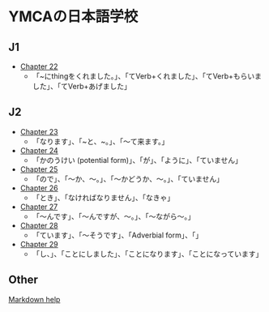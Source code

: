 # YMCAの日本語学校

## J1

- [Chapter 22](https://codywahl.github.io/JapaneseLanguageSchoolNotes/pages/22)
  - 「~にthingをくれました。」、「てVerb+くれました」、「てVerb+もらいました」、「てVerb+あげました」

## J2

- [Chapter 23](https://codywahl.github.io/JapaneseLanguageSchoolNotes/pages/23)
  - 「なります」、「~と、~。」、「～て来ます。」
- [Chapter 24](https://codywahl.github.io/JapaneseLanguageSchoolNotes/pages/24)
  - 「かのうけい (potential form)」、「が」、「ように」、「ていません」
- [Chapter 25](https://codywahl.github.io/JapaneseLanguageSchoolNotes/pages/25)
  - 「ので」、「～か、～。」、「～かどうか、～。」、「ていません」
- [Chapter 26](https://codywahl.github.io/JapaneseLanguageSchoolNotes/pages/26)
  - 「とき」、「なければなりません」、「なきゃ」
- [Chapter 27](https://codywahl.github.io/JapaneseLanguageSchoolNotes/pages/27)
  - 「～んです」、「～んですが、～。」、「～ながら～。」
- [Chapter 28](https://codywahl.github.io/JapaneseLanguageSchoolNotes/pages/28)
  - 「ています」、「～そうです」、「Adverbial form」、「」
- [Chapter 29](https://codywahl.github.io/JapaneseLanguageSchoolNotes/pages/29)
  - 「し、」、「ことにしました」、「ことになります」、「ことになっています」

## Other

[Markdown help](https://codywahl.github.io/JapaneseLanguageSchoolNotes/pages/md-help)
